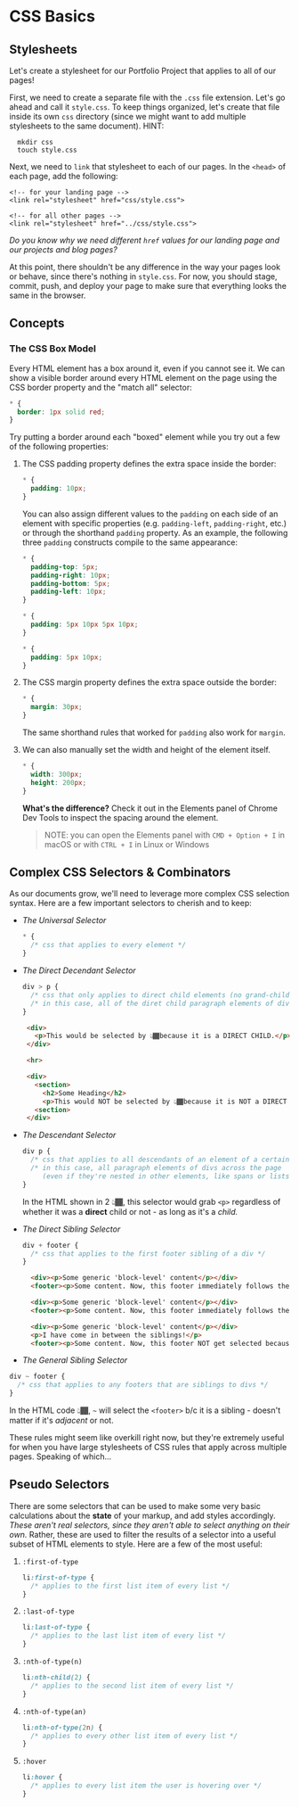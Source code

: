 # CSS Basics

## Stylesheets

Let's create a stylesheet for our Portfolio Project that applies to all of our pages!

First, we need to create a separate file with the `.css` file extension. Let's go ahead and call it `style.css`. To keep things organized, let's create that file inside its own `css` directory \(since we might want to add multiple stylesheets to the same document\). 
  HINT:

  ```text
    mkdir css
    touch style.css
  ```

Next, we need to `link` that stylesheet to each of our pages. In the `<head>` of each page, add the following:

   ```markup
   <!-- for your landing page -->
   <link rel="stylesheet" href="css/style.css">

   <!-- for all other pages -->
   <link rel="stylesheet" href="../css/style.css">
   ```

   _Do you know why we need different `href` values for our landing page and our projects and blog pages?_

At this point, there shouldn't be any difference in the way your pages look or behave, since there's nothing in `style.css`. For now, you should stage, commit, push, and deploy your page to make sure that everything looks the same in the browser.

## Concepts

### The CSS Box Model

Every HTML element has a box around it, even if you cannot see it. We can show a visible border around every HTML element on the page using the CSS border property and the "match all" selector:

```css
* {
  border: 1px solid red;
}
```

Try putting a border around each "boxed" element while you try out a few of the following properties:

1. The CSS padding property defines the extra space inside the border:

   ```css
   * {
     padding: 10px;
   }
   ```

   You can also assign different values to the `padding` on each side of an element with specific properties \(e.g. `padding-left`, `padding-right`, etc.\) or through the shorthand `padding` property. As an example, the following three `padding` constructs compile to the same appearance:

   ```css
   * {
     padding-top: 5px;
     padding-right: 10px;
     padding-bottom: 5px;
     padding-left: 10px;
   }
   ```

   ```css
   * {
     padding: 5px 10px 5px 10px;
   }
   ```

   ```css
   * {
     padding: 5px 10px;
   }
   ```

2. The CSS margin property defines the extra space outside the border:

   ```css
   * {
     margin: 30px;
   }
   ```

   The same shorthand rules that worked for `padding` also work for `margin`.

3. We can also manually set the width and height of the element itself.

   ```css
   * {
     width: 300px;
     height: 200px;
   }
   ```

   **What's the difference?** Check it out in the Elements panel of Chrome Dev Tools to inspect the spacing around the element.

   > NOTE: you can open the Elements panel with `CMD + Option + I` in macOS or with `CTRL + I` in Linux or Windows

## Complex CSS Selectors & Combinators

As our documents grow, we'll need to leverage more complex CSS selection syntax. Here are a few important selectors to cherish and to keep:

- _The Universal Selector_

   ```css
   * {
     /* css that applies to every element */
   }
   ```

- _The Direct Decendant Selector_

   ```css
   div > p {
     /* css that only applies to direct child elements (no grand-children) of an element */
     /* in this case, all of the diret child paragraph elements of divs across the page */
   }
   ```

   ```html
    <div>
      <p>This would be selected by 👆🏾because it is a DIRECT CHILD.</p>
    </div>

    <hr>

    <div>
      <section>
        <h2>Some Heading</h2>
        <p>This would NOT be selected by 👆🏾because it is NOT a DIRECT CHILD.</p>
      <section>
    </div>
   ```

- _The Descendant Selector_

   ```css
   div p {
     /* css that applies to all descendants of an element of a certain type */
     /* in this case, all paragraph elements of divs across the page
        (even if they're nested in other elements, like spans or lists) */
   }
   ```
  
  In the HTML shown in 2 👆🏾, this selector would grab `<p>` regardless of whether it was a **direct** child or not - as long as it's a _child._

- _The Direct Sibling Selector_

  ```css
  div + footer {
    /* css that applies to the first footer sibling of a div */
  }
  ```

  ```html
    <div><p>Some generic 'block-level' content</p></div>
    <footer><p>Some content. Now, this footer immediately follows the div as its sibling, so it will get selected.<p><footer>
  ```

  ```html
    <div><p>Some generic 'block-level' content</p></div>
    <footer><p>Some content. Now, this footer immediately follows the div as its sibling, so it will get selected.<p><footer>
  ```  

  ```html
    <div><p>Some generic 'block-level' content</p></div>
    <p>I have come in between the siblings!</p>
    <footer><p>Some content. Now, this footer NOT get selected because it is not ADJACENT to its 'sibling.'<p><footer>
  ```

- _The General Sibling Selector_

```css
div ~ footer {
  /* css that applies to any footers that are siblings to divs */
}
```

In the HTML code 👆🏾, `~` will select the `<footer>` b/c it is a sibling - doesn't matter if it's _adjacent_ or not.

These rules might seem like overkill right now, but they're extremely useful for when you have large stylesheets of CSS rules that apply across multiple pages. Speaking of which...

## Pseudo Selectors

There are some selectors that can be used to make some very basic calculations about the **state** of your markup, and add styles accordingly. _These aren't real selectors, since they aren't able to select anything on their own._ Rather, these are used to filter the results of a selector into a useful subset of HTML elements to style. Here are a few of the most useful:

1. `:first-of-type`

   ```css
   li:first-of-type {
     /* applies to the first list item of every list */
   }
   ```

2. `:last-of-type`

   ```css
   li:last-of-type {
     /* applies to the last list item of every list */
   }
   ```

3. `:nth-of-type(n)`

   ```css
   li:nth-child(2) {
     /* applies to the second list item of every list */
   }
   ```

4. `:nth-of-type(an)`

   ```css
   li:nth-of-type(2n) {
     /* applies to every other list item of every list */
   }
   ```

5. `:hover`

   ```css
   li:hover {
     /* applies to every list item the user is hovering over */
   }
   ```
